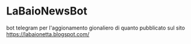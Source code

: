 # LaBaioNewsBot

bot telegram per l'aggionamento gionaliero di quanto pubblicato sul sito https://labaionetta.blogspot.com/

